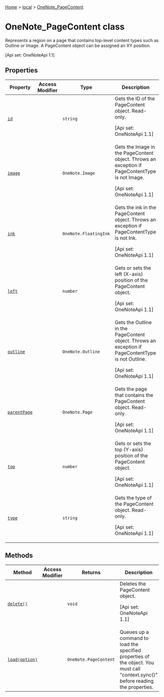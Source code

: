 [Home](./index) &gt; [local](local.md) &gt; [OneNote\_PageContent](local.onenote_pagecontent.md)

# OneNote\_PageContent class

Represents a region on a page that contains top-level content types such as Outline or Image. A PageContent object can be assigned an XY position. 

 \[Api set: OneNoteApi 1.1\]

## Properties

|  Property | Access Modifier | Type | Description |
|  --- | --- | --- | --- |
|  [`id`](local.onenote_pagecontent.id.md) |  | `string` | Gets the ID of the PageContent object. Read-only. <p/> \[Api set: OneNoteApi 1.1\] |
|  [`image`](local.onenote_pagecontent.image.md) |  | `OneNote.Image` | Gets the Image in the PageContent object. Throws an exception if PageContentType is not Image. <p/> \[Api set: OneNoteApi 1.1\] |
|  [`ink`](local.onenote_pagecontent.ink.md) |  | `OneNote.FloatingInk` | Gets the ink in the PageContent object. Throws an exception if PageContentType is not Ink. <p/> \[Api set: OneNoteApi 1.1\] |
|  [`left`](local.onenote_pagecontent.left.md) |  | `number` | Gets or sets the left (X-axis) position of the PageContent object. <p/> \[Api set: OneNoteApi 1.1\] |
|  [`outline`](local.onenote_pagecontent.outline.md) |  | `OneNote.Outline` | Gets the Outline in the PageContent object. Throws an exception if PageContentType is not Outline. <p/> \[Api set: OneNoteApi 1.1\] |
|  [`parentPage`](local.onenote_pagecontent.parentpage.md) |  | `OneNote.Page` | Gets the page that contains the PageContent object. Read-only. <p/> \[Api set: OneNoteApi 1.1\] |
|  [`top`](local.onenote_pagecontent.top.md) |  | `number` | Gets or sets the top (Y-axis) position of the PageContent object. <p/> \[Api set: OneNoteApi 1.1\] |
|  [`type`](local.onenote_pagecontent.type.md) |  | `string` | Gets the type of the PageContent object. Read-only. <p/> \[Api set: OneNoteApi 1.1\] |

## Methods

|  Method | Access Modifier | Returns | Description |
|  --- | --- | --- | --- |
|  [`delete()`](local.onenote_pagecontent.delete.md) |  | `void` | Deletes the PageContent object. <p/> \[Api set: OneNoteApi 1.1\] |
|  [`load(option)`](local.onenote_pagecontent.load.md) |  | `OneNote.PageContent` | Queues up a command to load the specified properties of the object. You must call "context.sync()" before reading the properties. |

